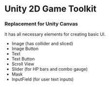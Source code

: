 # Unity 2D Game Toolkit
### Replacement for Unity Canvas

It has all necessary elements for creating basic UI.
- Image (has collider and sliced)
- Image Button
- Text
- Text Button
- Scroll View
- Slider (for HP bars and combo gauge)
- Mask
- InputField (for user text inputs)
